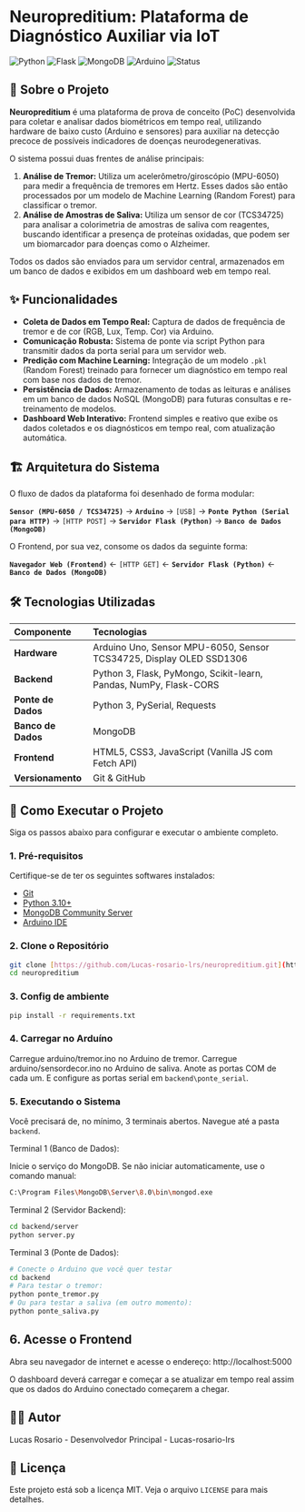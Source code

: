 # Neuropreditium: Plataforma de Diagnóstico Auxiliar via IoT

![Python](https://img.shields.io/badge/Python-3.10+-blue?logo=python&logoColor=yellow)
![Flask](https://img.shields.io/badge/Flask-2.3-blue?logo=flask)
![MongoDB](https://img.shields.io/badge/MongoDB-4.4+-green?logo=mongodb)
![Arduino](https://img.shields.io/badge/Arduino-C++-00979D?logo=arduino)
![Status](https://img.shields.io/badge/Status-em%20desenvolvimento-yellow)

## 📖 Sobre o Projeto

**Neuropreditium** é uma plataforma de prova de conceito (PoC) desenvolvida para coletar e analisar dados biométricos em tempo real, utilizando hardware de baixo custo (Arduino e sensores) para auxiliar na detecção precoce de possíveis indicadores de doenças neurodegenerativas.

O sistema possui duas frentes de análise principais:
1.  **Análise de Tremor:** Utiliza um acelerômetro/giroscópio (MPU-6050) para medir a frequência de tremores em Hertz. Esses dados são então processados por um modelo de Machine Learning (Random Forest) para classificar o tremor.
2.  **Análise de Amostras de Saliva:** Utiliza um sensor de cor (TCS34725) para analisar a colorimetria de amostras de saliva com reagentes, buscando identificar a presença de proteínas oxidadas, que podem ser um biomarcador para doenças como o Alzheimer.

Todos os dados são enviados para um servidor central, armazenados em um banco de dados e exibidos em um dashboard web em tempo real.

## ✨ Funcionalidades

- **Coleta de Dados em Tempo Real:** Captura de dados de frequência de tremor e de cor (RGB, Lux, Temp. Cor) via Arduino.
- **Comunicação Robusta:** Sistema de ponte via script Python para transmitir dados da porta serial para um servidor web.
- **Predição com Machine Learning:** Integração de um modelo `.pkl` (Random Forest) treinado para fornecer um diagnóstico em tempo real com base nos dados de tremor.
- **Persistência de Dados:** Armazenamento de todas as leituras e análises em um banco de dados NoSQL (MongoDB) para futuras consultas e re-treinamento de modelos.
- **Dashboard Web Interativo:** Frontend simples e reativo que exibe os dados coletados e os diagnósticos em tempo real, com atualização automática.

## 🏗️ Arquitetura do Sistema

O fluxo de dados da plataforma foi desenhado de forma modular:

**`Sensor (MPU-6050 / TCS34725)`** → **`Arduino`** → `[USB]` → **`Ponte Python (Serial para HTTP)`** → `[HTTP POST]` → **`Servidor Flask (Python)`** → **`Banco de Dados (MongoDB)`**

O Frontend, por sua vez, consome os dados da seguinte forma:

**`Navegador Web (Frontend)`** ← `[HTTP GET]` ← **`Servidor Flask (Python)`** ← **`Banco de Dados (MongoDB)`**

## 🛠️ Tecnologias Utilizadas

| Componente | Tecnologias |
| :--- | :--- |
| **Hardware** | Arduino Uno, Sensor MPU-6050, Sensor TCS34725, Display OLED SSD1306 |
| **Backend** | Python 3, Flask, PyMongo, Scikit-learn, Pandas, NumPy, Flask-CORS |
| **Ponte de Dados** | Python 3, PySerial, Requests |
| **Banco de Dados** | MongoDB |
| **Frontend** | HTML5, CSS3, JavaScript (Vanilla JS com Fetch API) |
| **Versionamento** | Git & GitHub |
## 🚀 Como Executar o Projeto

Siga os passos abaixo para configurar e executar o ambiente completo.

### 1. Pré-requisitos
Certifique-se de ter os seguintes softwares instalados:
- [Git](https://git-scm.com/)
- [Python 3.10+](https://www.python.org/)
- [MongoDB Community Server](https://www.mongodb.com/try/download/community)
- [Arduino IDE](https://www.arduino.cc/en/software)

### 2. Clone o Repositório
```bash
git clone [https://github.com/Lucas-rosario-lrs/neuropreditium.git](https://github.com/Lucas-rosario-lrs/neuropreditium.git)
cd neuropreditium
```

### 3. Config de ambiente
```bash
pip install -r requirements.txt
```


### 4. Carregar no Arduíno

Carregue arduino/tremor.ino no Arduino de tremor.
Carregue arduino/sensordecor.ino no Arduino de saliva.
Anote as portas COM de cada um. E configure as portas serial em `backend\ponte_serial`.


### 5. Executando o Sistema

Você precisará de, no mínimo, 3 terminais abertos. Navegue até a pasta `backend`.

Terminal 1 (Banco de Dados):

Inicie o serviço do MongoDB. Se não iniciar automaticamente, use o comando manual:
```bash
C:\Program Files\MongoDB\Server\8.0\bin\mongod.exe
```


Terminal 2 (Servidor Backend):
```bash
cd backend/server
python server.py
```


Terminal 3 (Ponte de Dados):
```bash
# Conecte o Arduino que você quer testar
cd backend
# Para testar o tremor:
python ponte_tremor.py
# Ou para testar a saliva (em outro momento):
python ponte_saliva.py
```


## 6. Acesse o Frontend
Abra seu navegador de internet e acesse o endereço:
http://localhost:5000

O dashboard deverá carregar e começar a se atualizar em tempo real assim que os dados do Arduino conectado começarem a chegar.

## 👨‍💻 Autor
Lucas Rosario - Desenvolvedor Principal - Lucas-rosario-lrs

## 📄 Licença
Este projeto está sob a licença MIT. Veja o arquivo `LICENSE` para mais detalhes.


